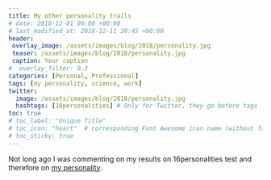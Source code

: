 ```yaml
---
title: My other personality trails
# date: 2018-12-01 00:00 +00:00
# last_modified_at: 2018-12-11 20:45 +00:00
header: 
 overlay_image: /assets/images/blog/2018/personality.jpg
 teaser: /assets/images/blog/2018/personality.jpg
 caption: Your caption
#  overlay_filter: 0.3
categories: [Personal, Professional]
tags: [my personality, science, work]
twitter: 
  image: /assets/images/blog/2018/personality.jpg
  hashtags: [16personalities] # Only for Twitter, they go before tags
toc: true
# toc_label: "Unique Title"
# toc_icon: "heart"  # corresponding Font Awesome icon name (without fa prefix)
# toc_sticky: true
---
```


Not long ago I was commenting on my results on 16personalities test and therefore on [my personality](/archive/tags/my-personality/).  